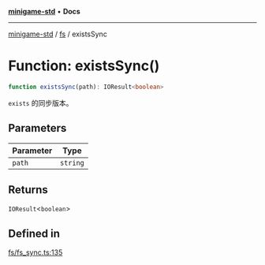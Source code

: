 [**minigame-std**](../../../README.md) • **Docs**

***

[minigame-std](../../../README.md) / [fs](../README.md) / existsSync

# Function: existsSync()

```ts
function existsSync(path): IOResult<boolean>
```

`exists` 的同步版本。

## Parameters

| Parameter | Type |
| ------ | ------ |
| `path` | `string` |

## Returns

`IOResult`\<`boolean`\>

## Defined in

[fs/fs\_sync.ts:135](https://github.com/JiangJie/minigame-std/blob/1d046e44c5931182cced8ad59c3bf51847c8ead7/src/std/fs/fs_sync.ts#L135)

